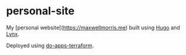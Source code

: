 # personal-site

My [personal website[(https://maxwellmorris.me) built using [Hugo](https://gohugo.io) and [Lynx](https://github.com/jpanther/lynx).

Deployed using [do-apps-terraform](https://github.com/m4xwellmorris/do-apps-terraform).
